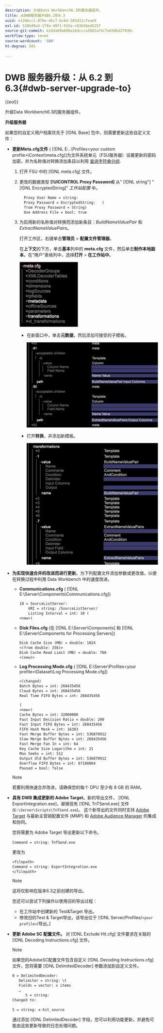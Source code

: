 ```yaml
---
description: 升级Data Workbench6.3的服务器组件。
title: 从DWB服务器升级6.2到6.3
uuid: e12b6cc1-070e-4bc7-bc64-203d11cfeae9
exl-id: 5106d9a3-179a-49f1-915a-c03b36ed5257
source-git-commit: b1dda69a606a16dccca30d2a74c7e63dbd27936c
workflow-type: tm+mt
source-wordcount: '380'
ht-degree: 56%

---
```


# DWB 服务器升级：从 6.2 到 6.3{#dwb-server-upgrade-to}

{{eol}}

升级Data Workbench6.3的服务器组件。

**升级服务器**

如果您的自定义用户档案优先于 [!DNL Base] 包中，则需要更新这些自定义文件：

* **更新Meta.cfg文件** ( [!DNL E:\..\Profiles\<your custom profile>\Context\meta.cfg)]为文件系统单元（FSU服务器）设置更新的密码加密，并为名称值对转换添加条目以利用 [查询字符串分组](../../../../home/c-inst-svr/c-upgrd-uninst-sftwr/c-upgrd-sftwr/c-6-2-to-6-3-upgrade.md#concept-42f74911b5714219a359b719badac8e0).

   1. 打开 FSU 中的 [!DNL meta.cfg] 文件。
   1. 更改的数据类型 **[!UICONTROL Proxy Password]** 从&quot; [!DNL string"] &quot; [!DNL EncryptedString]“ *工作站配置* 中。

      ```
        Proxy User Name = string:
        Proxy Password = EncryptedString:   (
        from Proxy Password = String)
        Use Address File = bool: true
      ```

   1. 为启用新的名称值对转换而添加新条目：*BuildNameValuePair* 和 *ExtractNameValuePairs*。

      打开工作区，右键单击&#x200B;**管理员** > **配置文件管理器**。

      在&#x200B;**上下文**&#x200B;的下方，单击&#x200B;**基本**&#x200B;列中的 **meta.cfg** 文件，然后单击&#x200B;**制作本地副本**。在“用户”表格列中，选择&#x200B;**打开** > **在工作站中**。

      ![](assets/meta_cfg.png)

      * 在新窗口中，单击&#x200B;**元数据**，然后添加可接受的子模板。

         ![](assets/meta_cfg_child.png)

      * 打开&#x200B;**转换**，并添加新模板。

         ![](assets/meta_cfg_template.png)

* **为实现快速合并的改进而进行更新**。为下列配置文件添加参数或更改值，以便在转换过程中利用 Data Workbench 中的速度改进。

   * **Communications.cfg** ( [!DNL E:\Server\Components\Communications.cfg])

      ```
      18 = SourceListServer:
          URI = string: /SourceListServer/
          Listing Interval = int: 10 (
      <new>)
      ```

   * **Disk Files.cfg** (在 [!DNL E:\Server\Components] 和 [!DNL E:\Server\Components for Processing Servers])

      ```
      Disk Cache Size (MB) = double: 1024
      <(from double: 256)>
      Disk Cache Read Limit (MB) = double: 768
      <(new)>
      ```

   * **Log Processing Mode.cfg** ( [!DNL E:\Server\Profiles\<your profile>\Dataset\Log Processing Mode.cfg])

      ```
      <(changed)
      Batch Bytes = int: 268435456
      Cloud Bytes = int: 268435456
      Real Time FIFO Bytes = int: 268435456
      ```

      ```
      (
      <new>)
      Cache Bytes = int: 32000000
      Fast Input Decision Ratio = double: 200
      Fast Input FIFO Bytes = int: 268435456
      FIFO Hash Mask = int: 16383
      Fast Merge Buffer Bytes = int: 536870912
      Slow Merge Buffer Bytes = int: 268435456
      Fast Merge Fan In = int: 64
      Key Cache Size Logarithm = int: 21
      Max Seeks = int: 512
      Output Old Buffer Bytes = int: 536870912
      Overflow FIFO Bytes = int: 67108864
      Paused = bool: false
      ```
   >[!NOTE]
   >
   >若要利用快速合并改进，请确保您的每个 DPU 至少有 8 GB 的 RAM。

* **具有 DWB 集成更新的 Adobe Target**。新的导出文件， [!DNL ExportIntegration.exe]，替换现有 [!DNL TnTSend.exe] 文件(`E:\Server\Scripts\TnTSend.exe`)。 这个新导出的文件同时支持 [Adobe Target](https://www.adobe.com/marketing/target.html) 与最新主营销配置文件 (MMP) 和 [Adobe Audience Manager](https://www.adobe.com/analytics/audience-manager.html) 的集成和协同。

   您将需要为 Adobe Target 导出更新以下命令。

   `Command = string: TnTSend.exe`

   更改为

   ```
   <filepath>
   Command = string: ExportIntegration.exe
   </filepath>
   ```

   >[!NOTE]
   >
   >这将仅影响在版本6.3之前创建的导出。

   您还可以尝试下列操作以使用旧的导出过程：

   * 在工作站中创建新的 Test&amp;Target 导出。
   * 修改旧的Test &amp; Target导出，该导出位于 [!DNL Server/Profiles/`<your profile>`/导出。]

* **更新 Adobe SC 配置文件。** 对 [!DNL Exclude Hit.cfg] 文件要求在关联的 [!DNL Decoding Instructions.cfg] 文件。

   >[!NOTE]
   >
   >如果您的AdobeSC配置文件包含自定义 [!DNL Decoding Instructions.cfg] 文件，您将需要 [!DNL DelimitedDecoder] 参数添加到自定义文件。

   ```
   0 = DelimitedDecoder:
      Delimiter = string: \t
      Fields = vector: x items
      …
         5 = string:
   Changed to:
   
   5 = string: x-hit_source
   ```

   通过添加 [!DNL DelimitedDecoder] 字段，您可以利用功能更新，并避免可能由这些更新导致的日志处理问题。
